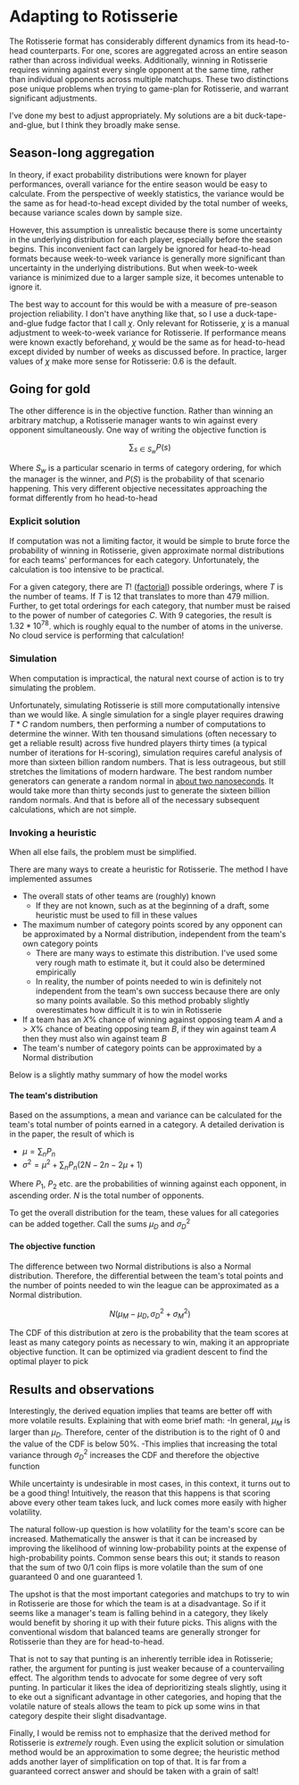 # Adapting to Rotisserie

The Rotisserie format has considerably different dynamics from its head-to-head counterparts. For one, scores are aggregated across an entire season rather than across individual weeks. Additionally, winning in Rotisserie requires winning against every single opponent at the same time, rather than individual opponents across multiple matchups. These two distinctions pose unique problems when trying to game-plan for Rotisserie, and warrant significant adjustments. 

I've done my best to adjust appropriately. My solutions are a bit duck-tape-and-glue, but I think they broadly make sense. 

## Season-long aggregation

In theory, if exact probability distributions were known for player performances, overall variance for the entire season would be easy to calculate. From the perspective of weekly statistics, the variance would be the same as for head-to-head except divided by the total number of weeks, because variance scales down by sample size. 

However, this assumption is unrealistic because there is some uncertainty in the underlying distribution for each player, especially before the season begins. This inconvenient fact can largely be ignored for head-to-head formats because week-to-week variance is generally more significant than uncertainty in the underlying distributions. But when week-to-week variance is minimized due to a larger sample size, it becomes untenable to ignore it. 

The best way to account for this would be with a measure of pre-season projection reliability. I don't have anything like that, so I use a duck-tape-and-glue fudge factor that I call $\chi$. Only relevant for Rotisserie, $\chi$ is a manual adjustment to week-to-week variance for Rotisserie. If performance means were known exactly beforehand, $\chi$ would be the same as for head-to-head except divided by number of weeks as discussed before. In practice, larger values of $\chi$ make more sense for Rotisserie: $0.6$ is the default. 

## Going for gold

The other difference is in the objective function. Rather than winning an arbitrary matchup, a Rotisserie manager wants to win against every opponent simultaneously. One way of writing the objective function is 

$$
\sum_{s \in S_w} P(s) 
$$

Where $S_w$ is a particular scenario in terms of category ordering, for which the manager is the winner, and $P(S)$ is the probability of that scenario happening. This very different objective necessitates approaching the format differently from ho head-to-head

### Explicit solution

If computation was not a limiting factor, it would be simple to brute force the probability of winning in Rotisserie, given approximate normal distributions for each teams' performances for each category. Unfortunately, the calculation is too intensive to be practical.

For a given category, there are $T!$ ([factorial](https://en.wikipedia.org/wiki/Factorial)) possible orderings, where $T$ is the number of teams. If $T$ is $12$ that translates to more than $479$ million. Further, to get total orderings for each category, that number must be raised to the power of number of categories $C$. With $9$ categories, the result is $1.32 * 10^{78}$. which is roughly equal to the number of atoms in the universe. No cloud service is performing that calculation! 

### Simulation

When computation is impractical, the natural next course of action is to try simulating the problem. 

Unfortunately, simulating Rotisserie is still more computationally intensive than we would like. A single simulation for a single player requires drawing $T*C$ random numbers, then performing a number of computations to determine the winner. With ten thousand simulations (often necessary to get a reliable result) across five hundred players thirty times (a typical number of iterations for H-scoring), simulation requires careful analysis of more than sixteen billion random numbers. That is less outrageous, but still stretches the limitations of modern hardware. The best random number generators can generate a random normal in [about two nanoseconds](https://github.com/miloyip/normaldist-benchmark). It would take more than thirty seconds just to generate the sixteen billion random normals. And that is before all of the necessary subsequent calculations, which are not simple. 

### Invoking a heuristic 

When all else fails, the problem must be simplified.

There are many ways to create a heuristic for Rotisserie. The method I have implemented assumes 
- The overall stats of other teams are (roughly) known 
    - If they are not known, such as at the beginning of a draft, some heuristic must be used to fill in these values
- The maximum number of category points scored by any opponent can be approximated by a Normal distribution, independent from the team's own category points 
    - There are many ways to estimate this distribution. I've used some very rough math to estimate it, but it could also be determined empirically
    - In reality, the number of points needed to win is definitely not independent from the team's own success because there are only so many points available. So this method probably slightly overestimates how difficult it is to win in Rotisserie
- If a team has an $X\%$ chance of winning against opposing team $A$ and a $>X\%$ chance of beating opposing team $B$, if they win against team $A$ then they must also win against team $B$
- The team's number of category points can be approximated by a Normal distribution 

Below is a slightly mathy summary of how the model works

#### The team's distribution 

Based on the assumptions, a mean and variance can be calculated for the team's total number of points earned in a category. A detailed derivation is in the paper, the result of which is
- $\mu = \sum_n P_n$
- $\sigma^2 =  \mu^2 + \sum_n P_n (2N - 2n - 2 \mu + 1)$

Where $P_1$, $P_2$ etc. are the probabilities of winning against each opponent, in ascending order. $N$ is the total number of opponents.

To get the overall distribution for the team, these values for all categories can be added together. Call the sums $\mu_D$ and $\sigma_D^2$

#### The objective function

The difference between two Normal distributions is also a Normal distribution. Therefore, the differential between the team's total points and the number of points needed to win the league can be approximated as a Normal distribution. 

$$
N(\mu_M - \mu_D, \sigma_D^2 + \sigma_M^2)
$$

The CDF of this distribution at zero is the probability that the team scores at least as many category points as necessary to win, making it an appropriate objective function. It can be optimized via gradient descent to find the optimal player to pick 

## Results and observations 

Interestingly, the derived equation implies that teams are better off with more volatile results. Explaining that with eome brief math:
-In general, $\mu_M$ is larger than $\mu_D$. Therefore, center of the distribution is to the right of $0$ and the value of the CDF is below $50\%$. 
-This implies that increasing the total variance through $\sigma_D^2$ increases the CDF and therefore the objective function

While uncertainty is undesirable in most cases, in this context, it turns out to be a good thing! Intuitively, the reason that this happens is that scoring above every other team takes luck, and luck comes more easily with higher volatility. 

The natural follow-up question is how volatility for the team's score can be increased. Mathematically the answer is that it can be increased by improving the likelihood of winning low-probability points at the expense of high-probability points. Common sense bears this out; it stands to reason that the sum of two $0/1$ coin flips is more volatile than the sum of one guaranteed $0$ and one guaranteed $1$.

The upshot is that the most important categories and matchups to try to win in Rotisserie are those for which the team is at a disadvantage. So if it seems like a manager's team is falling behind in a category, they likely would benefit by shoring it up with their future picks. This aligns with the conventional wisdom that balanced teams are generally stronger for Rotisserie than they are for head-to-head. 

That is not to say that punting is an inherently terrible idea in Rotisserie; rather, the argument for punting is just weaker because of a countervailing effect. The algorithm tends to advocate for some degree of very soft punting. In particular it likes the idea of deprioritizing steals slightly, using it to eke out a significant advantage in other categories, and hoping that the volatile nature of steals allows the team to pick up some wins in that category despite their slight disadvantage. 

Finally, I would be remiss not to emphasize that the derived method for Rotisserie is *extremely* rough. Even using the explicit solution or simulation method would be an approximation to some degree; the heuristic method adds another layer of simplification on top of that. It is far from a guaranteed correct answer and should be taken with a grain of salt!